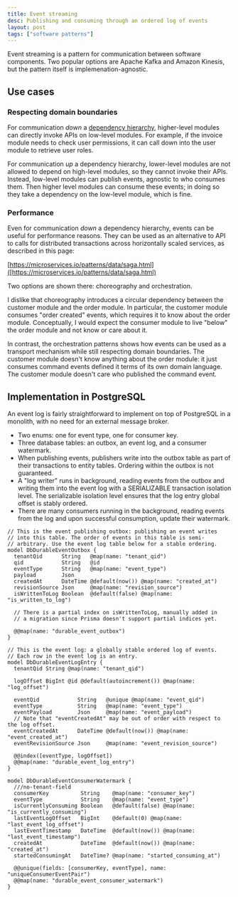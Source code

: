 ```yaml
---
title: Event streaming
desc: Publishing and consuming through an ordered log of events
layout: post
tags: ["software patterns"]
---
```


Event streaming is a pattern for communication between software components. Two popular options are Apache Kafka and Amazon Kinesis, but the pattern itself is implemenation-agnostic.

## Use cases

### Respecting domain boundaries

For communication _down_ a [dependency hierarchy](/posts/dependency-hierarchy.html), higher-level modules can directly invoke APIs on low-level modules. For example, if the invoice module needs to check user permissions, it can call down into the user module to retrieve user roles.

For communication _up_ a dependency hierarchy, lower-level modules are not allowed to depend on high-level modules, so they cannot invoke their APIs. Instead, low-level modules can publish events, agnostic to who consumes them. Then higher level modules can consume these events; in doing so they take a dependency on the low-level module, which is fine.

### Performance

Even for communication _down_ a dependency hierarchy, events can be useful for performance reasons. They can be used as an alternative to API to calls for distributed transactions across horizontally scaled services, as described in this page:

[https://microservices.io/patterns/data/saga.html]([https://microservices.io/patterns/data/saga.html)

Two options are shown there: choreography and orchestration.

I dislike that choreography introduces a circular dependency between the customer module and the order module. In particular, the customer module consumes "order created" events, which requires it to know about the order module. Conceptually, I would expect the consumer module to live "below" the order module and not know or care about it.

In contrast, the orchestration patterns shows how events can be used as a transport mechanism while still respecting domain boundaries. The customer module doesn't know anything about the order module: it just consumes command events defined it terms of its own domain language. The customer module doesn't care who published the command event.

## Implementation in PostgreSQL

An event log is fairly straightforward to implement on top of PostgreSQL in a monolith, with no need for an external message broker.

- Two enums: one for event type, one for consumer key.
- Three database tables: an outbox, an event log, and a consumer watermark.
- When publishing events, publishers write into the outbox table as part of their transactions to entity tables. Ordering within the outbox is not guaranteed.
- A "log writer" runs in background, reading events from the outbox and writing them into the event log with a SERIALIZABLE transaction isolation level. The serializable isolation level ensures that the log entry global offset is stably ordered.
- There are many consumers running in the background, reading events from the log and upon successful consumption, update their watermark.

```prisma
// This is the event publishing outbox: publishing an event writes
// into this table. The order of events in this table is semi-
// arbitrary. Use the event log table below for a stable ordering.
model DbDurableEventOutbox {
  tenantQid      String   @map(name: "tenant_qid")
  qid            String   @id
  eventType      String   @map(name: "event_type")
  payload        Json
  createdAt      DateTime @default(now()) @map(name: "created_at")
  revisionSource Json     @map(name: "revision_source")
  isWrittenToLog Boolean  @default(false) @map(name: "is_written_to_log")

  // There is a partial index on isWrittenToLog, manually added in
  // a migration since Prisma doesn't support partial indices yet.

  @@map(name: "durable_event_outbox")
}

// This is the event log: a globally stable ordered log of events.
// Each row in the event log is an entry.
model DbDurableEventLogEntry {
  tenantQid String @map(name: "tenant_qid")

  logOffset BigInt @id @default(autoincrement()) @map(name: "log_offset")

  eventQid            String   @unique @map(name: "event_qid")
  eventType           String   @map(name: "event_type")
  eventPayload        Json     @map(name: "event_payload")
  // Note that "eventCreatedAt" may be out of order with respect to the log offset.
  eventCreatedAt      DateTime @default(now()) @map(name: "event_created_at")
  eventRevisionSource Json     @map(name: "event_revision_source")

  @@index([eventType, logOffset])
  @@map(name: "durable_event_log_entry")
}

model DbDurableEventConsumerWatermark {
  ///no-tenant-field
  consumerKey          String    @map(name: "consumer_key")
  eventType            String    @map(name: "event_type")
  isCurrentlyConsuming Boolean   @default(false) @map(name: "is_currently_consuming")
  lastEventLogOffset   BigInt    @default(0) @map(name: "last_event_log_offset")
  lastEventTimestamp   DateTime  @default(now()) @map(name: "last_event_timestamp")
  createdAt            DateTime  @default(now()) @map(name: "created_at")
  startedConsumingAt   DateTime? @map(name: "started_consuming_at")

  @@unique(fields: [consumerKey, eventType], name: "uniqueConsumerEventPair")
  @@map(name: "durable_event_consumer_watermark")
}
```
